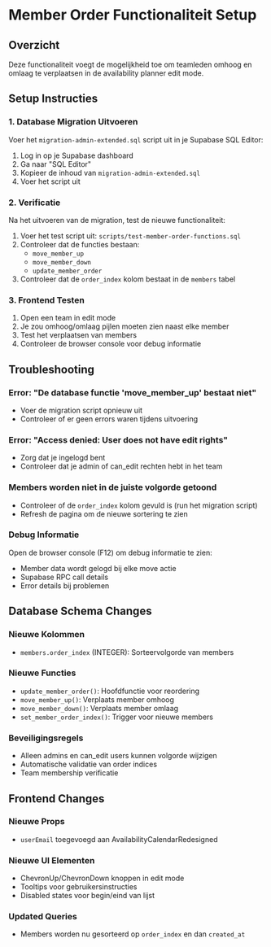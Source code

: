 # Member Order Functionaliteit Setup

## Overzicht
Deze functionaliteit voegt de mogelijkheid toe om teamleden omhoog en omlaag te verplaatsen in de availability planner edit mode.

## Setup Instructies

### 1. Database Migration Uitvoeren
Voer het `migration-admin-extended.sql` script uit in je Supabase SQL Editor:

1. Log in op je Supabase dashboard
2. Ga naar "SQL Editor"
3. Kopieer de inhoud van `migration-admin-extended.sql`
4. Voer het script uit

### 2. Verificatie
Na het uitvoeren van de migration, test de nieuwe functionaliteit:

1. Voer het test script uit: `scripts/test-member-order-functions.sql`
2. Controleer dat de functies bestaan:
   - `move_member_up`
   - `move_member_down` 
   - `update_member_order`
3. Controleer dat de `order_index` kolom bestaat in de `members` tabel

### 3. Frontend Testen
1. Open een team in edit mode
2. Je zou omhoog/omlaag pijlen moeten zien naast elke member
3. Test het verplaatsen van members
4. Controleer de browser console voor debug informatie

## Troubleshooting

### Error: "De database functie 'move_member_up' bestaat niet"
- Voer de migration script opnieuw uit
- Controleer of er geen errors waren tijdens uitvoering

### Error: "Access denied: User does not have edit rights"
- Zorg dat je ingelogd bent
- Controleer dat je admin of can_edit rechten hebt in het team

### Members worden niet in de juiste volgorde getoond
- Controleer of de `order_index` kolom gevuld is (run het migration script)
- Refresh de pagina om de nieuwe sortering te zien

### Debug Informatie
Open de browser console (F12) om debug informatie te zien:
- Member data wordt gelogd bij elke move actie
- Supabase RPC call details
- Error details bij problemen

## Database Schema Changes

### Nieuwe Kolommen
- `members.order_index` (INTEGER): Sorteervolgorde van members

### Nieuwe Functies
- `update_member_order()`: Hoofdfunctie voor reordering
- `move_member_up()`: Verplaats member omhoog
- `move_member_down()`: Verplaats member omlaag
- `set_member_order_index()`: Trigger voor nieuwe members

### Beveiligingsregels
- Alleen admins en can_edit users kunnen volgorde wijzigen
- Automatische validatie van order indices
- Team membership verificatie

## Frontend Changes

### Nieuwe Props
- `userEmail` toegevoegd aan AvailabilityCalendarRedesigned

### Nieuwe UI Elementen
- ChevronUp/ChevronDown knoppen in edit mode
- Tooltips voor gebruikersinstructies
- Disabled states voor begin/eind van lijst

### Updated Queries
- Members worden nu gesorteerd op `order_index` en dan `created_at`
